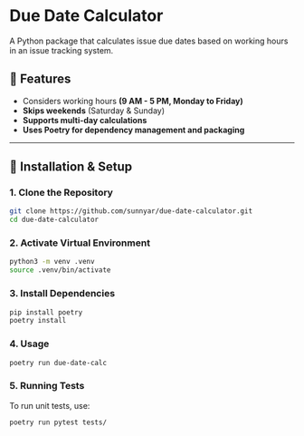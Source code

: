 # Due Date Calculator

A Python package that calculates issue due dates based on working hours in an issue tracking system.

## 📌 Features
- Considers working hours **(9 AM - 5 PM, Monday to Friday)**
- **Skips weekends** (Saturday & Sunday)
- **Supports multi-day calculations**
- **Uses Poetry for dependency management and packaging**

---

## 🚀 Installation & Setup

### **1. Clone the Repository**
```sh
git clone https://github.com/sunnyar/due-date-calculator.git
cd due-date-calculator
```

### **2. Activate Virtual Environment**
```sh
python3 -m venv .venv
source .venv/bin/activate
```

### **3. Install Dependencies**
```sh
pip install poetry
poetry install
```

### **4. Usage**
```sh
poetry run due-date-calc
```

### **5. Running Tests**
To run unit tests, use:

```sh
poetry run pytest tests/
```

